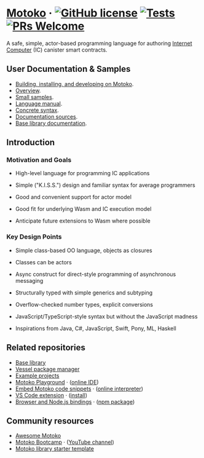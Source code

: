 # [Motoko](https://internetcomputer.org/docs/current/developer-docs/build/cdks/motoko-dfinity/motoko/) &middot; [![GitHub license](https://img.shields.io/badge/license-Apache%202.0-blue.svg)](https://opensource.org/licenses/Apache-2.0) [![Tests](https://img.shields.io/github/workflow/status/dfinity/motoko/release?logo=github)](https://github.com/dfinity/embed-motoko/actions?query=workflow:"release") [![PRs Welcome](https://img.shields.io/badge/PRs-welcome-brightgreen.svg)](https://github.com/dfinity/motoko/blob/master/Building.md)

A safe, simple, actor-based programming language for authoring [Internet Computer](https://internetcomputer.org/) (IC) canister smart contracts.

## User Documentation & Samples

- [Building, installing, and developing on Motoko](Building.md).
- [Overview](doc/md/overview.md).
- [Small samples](samples).
- [Language manual](doc/md/language-manual.md).
- [Concrete syntax](doc/md/examples/grammar.txt).
- [Documentation sources](doc/md/).
- [Base library documentation](doc/md/base/index.md).

## Introduction

### Motivation and Goals

- High-level language for programming IC applications

- Simple ("K.I.S.S.") design and familiar syntax for average programmers

- Good and convenient support for actor model

- Good fit for underlying Wasm and IC execution model

- Anticipate future extensions to Wasm where possible

### Key Design Points

- Simple class-based OO language, objects as closures

- Classes can be actors

- Async construct for direct-style programming of asynchronous messaging

- Structurally typed with simple generics and subtyping

- Overflow-checked number types, explicit conversions

- JavaScript/TypeScript-style syntax but without the JavaScript madness

- Inspirations from Java, C#, JavaScript, Swift, Pony, ML, Haskell

## Related repositories

- [Base library](https://github.com/dfinity/motoko-base)
- [Vessel package manager](https://github.com/dfinity/vessel)
- [Example projects](https://github.com/dfinity/examples/tree/master/motoko)
- [Motoko Playground](https://github.com/dfinity/motoko-playground) &middot; ([online IDE](https://m7sm4-2iaaa-aaaab-qabra-cai.ic0.app))
- [Embed Motoko code snippets](https://github.com/dfinity/embed-motoko) &middot; ([online interpreter](https://embed.smartcontracts.org/))
- [VS Code extension](https://github.com/dfinity/vscode-motoko) &middot; ([install](https://marketplace.visualstudio.com/items?itemName=dfinity-foundation.vscode-motoko))
- [Browser and Node.js bindings](https://github.com/dfinity/node-motoko) &middot; ([npm package](https://www.npmjs.com/package/motoko))

## Community resources

- [Awesome Motoko](https://github.com/motoko-unofficial/awesome-motoko#readme)
- [Motoko Bootcamp](https://github.com/motoko-bootcamp/bootcamp#readme) &middot; ([YouTube channel](https://www.youtube.com/channel/UCa7_xHjvOESf9v281VU4qVw))
- [Motoko library starter template](https://github.com/ByronBecker/motoko-library-template)
